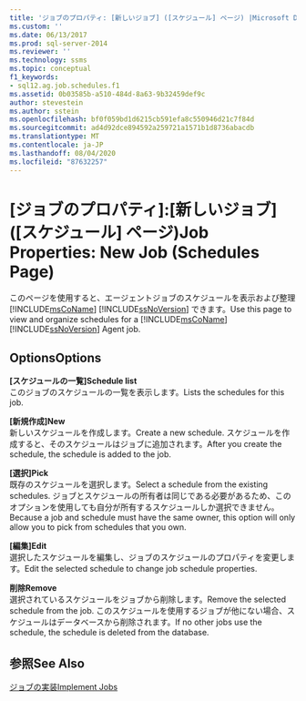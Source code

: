 ```yaml
---
title: 'ジョブのプロパティ: [新しいジョブ] ([スケジュール] ページ) |Microsoft Docs'
ms.custom: ''
ms.date: 06/13/2017
ms.prod: sql-server-2014
ms.reviewer: ''
ms.technology: ssms
ms.topic: conceptual
f1_keywords:
- sql12.ag.job.schedules.f1
ms.assetid: 0b03585b-a510-484d-8a63-9b32459def9c
author: stevestein
ms.author: sstein
ms.openlocfilehash: bf0f059bd1d6215cb591efa8c550946d21c7f84d
ms.sourcegitcommit: ad4d92dce894592a259721a1571b1d8736abacdb
ms.translationtype: MT
ms.contentlocale: ja-JP
ms.lasthandoff: 08/04/2020
ms.locfileid: "87632257"
---
```

# <a name="job-properties-new-job-schedules-page"></a><span data-ttu-id="a8064-102">[ジョブのプロパティ]:[新しいジョブ] ([スケジュール] ページ)</span><span class="sxs-lookup"><span data-stu-id="a8064-102">Job Properties: New Job (Schedules Page)</span></span>
  <span data-ttu-id="a8064-103">このページを使用すると、エージェントジョブのスケジュールを表示および整理 [!INCLUDE[msCoName](../../includes/msconame-md.md)] [!INCLUDE[ssNoVersion](../../includes/ssnoversion-md.md)] できます。</span><span class="sxs-lookup"><span data-stu-id="a8064-103">Use this page to view and organize schedules for a [!INCLUDE[msCoName](../../includes/msconame-md.md)] [!INCLUDE[ssNoVersion](../../includes/ssnoversion-md.md)] Agent job.</span></span>  
  
## <a name="options"></a><span data-ttu-id="a8064-104">Options</span><span class="sxs-lookup"><span data-stu-id="a8064-104">Options</span></span>  
 <span data-ttu-id="a8064-105">**[スケジュールの一覧]**</span><span class="sxs-lookup"><span data-stu-id="a8064-105">**Schedule list**</span></span>  
 <span data-ttu-id="a8064-106">このジョブのスケジュールの一覧を表示します。</span><span class="sxs-lookup"><span data-stu-id="a8064-106">Lists the schedules for this job.</span></span>  
  
 <span data-ttu-id="a8064-107">**[新規作成]**</span><span class="sxs-lookup"><span data-stu-id="a8064-107">**New**</span></span>  
 <span data-ttu-id="a8064-108">新しいスケジュールを作成します。</span><span class="sxs-lookup"><span data-stu-id="a8064-108">Create a new schedule.</span></span> <span data-ttu-id="a8064-109">スケジュールを作成すると、そのスケジュールはジョブに追加されます。</span><span class="sxs-lookup"><span data-stu-id="a8064-109">After you create the schedule, the schedule is added to the job.</span></span>  
  
 <span data-ttu-id="a8064-110">**[選択]**</span><span class="sxs-lookup"><span data-stu-id="a8064-110">**Pick**</span></span>  
 <span data-ttu-id="a8064-111">既存のスケジュールを選択します。</span><span class="sxs-lookup"><span data-stu-id="a8064-111">Select a schedule from the existing schedules.</span></span> <span data-ttu-id="a8064-112">ジョブとスケジュールの所有者は同じである必要があるため、このオプションを使用しても自分が所有するスケジュールしか選択できません。</span><span class="sxs-lookup"><span data-stu-id="a8064-112">Because a job and schedule must have the same owner, this option will only allow you to pick from schedules that you own.</span></span>  
  
 <span data-ttu-id="a8064-113">**[編集]**</span><span class="sxs-lookup"><span data-stu-id="a8064-113">**Edit**</span></span>  
 <span data-ttu-id="a8064-114">選択したスケジュールを編集し、ジョブのスケジュールのプロパティを変更します。</span><span class="sxs-lookup"><span data-stu-id="a8064-114">Edit the selected schedule to change job schedule properties.</span></span>  
  
 <span data-ttu-id="a8064-115">**削除**</span><span class="sxs-lookup"><span data-stu-id="a8064-115">**Remove**</span></span>  
 <span data-ttu-id="a8064-116">選択されているスケジュールをジョブから削除します。</span><span class="sxs-lookup"><span data-stu-id="a8064-116">Remove the selected schedule from the job.</span></span> <span data-ttu-id="a8064-117">このスケジュールを使用するジョブが他にない場合、スケジュールはデータベースから削除されます。</span><span class="sxs-lookup"><span data-stu-id="a8064-117">If no other jobs use the schedule, the schedule is deleted from the database.</span></span>  
  
## <a name="see-also"></a><span data-ttu-id="a8064-118">参照</span><span class="sxs-lookup"><span data-stu-id="a8064-118">See Also</span></span>  
 [<span data-ttu-id="a8064-119">ジョブの実装</span><span class="sxs-lookup"><span data-stu-id="a8064-119">Implement Jobs</span></span>](implement-jobs.md)  
  
  
